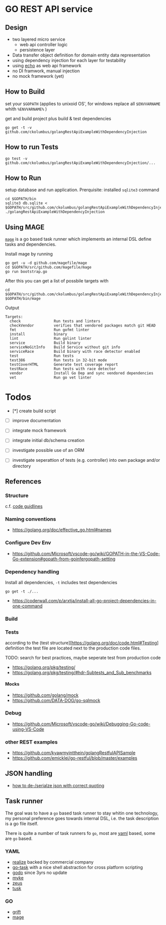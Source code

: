 GO REST API service
===================

## Design

* two layered micro service 
  * web api controller logic 
  * persistence layer
* Data transfer object definition for domain entity data representation
* using dependency injection for each layer for testability
* using [echo](https://echo.labstack.com/) as web api framework
* no DI framwork, manual injection
* no mock framework (yet)

## How to Build

set your `$GOPATH` (applies to unixoid OS', for windows replace all 
`$ENVVARNAME` whith `%ENVVARNAME%` )

get and build project plus build & test dependencies

```
go get -t -v github.com/ckolumbus/golangRestApiExampleWithDependencyInjection
```

## How to run Tests

```
go test -v github.com/ckolumbus/golangRestApiExampleWithDependencyInjection/...
```

## How to Run 

setup database and run application. Prerquisite: installed `sqlite3` command

```
cd $GOPATH/bin
sqlite3 db.sqlite < $GOPATH/src/github.com/ckolumbus/golangRestApiExampleWithDependencyInjection/db/schema.sql
./golangRestApiExampleWithDependencyInjection
```

## Using MAGE

[`mage`](https://github.com/magefile/mage) is a go based task runner which implements
an internal DSL define tasks and dependencies.

Install mage by running

```
go get -u -d github.com/magefile/mage
cd $GOPATH/src/github.com/magefile/mage
go run bootstrap.go
```

After this you can get a list of possbile targets with

```
cd $GOPATH/src/github.com/ckolumbus/golangRestApiExampleWithDependencyInjection
$GOPATH/bin/mage
```

Output
```
Targets:
  check               Run tests and linters
  checkVendor         verifies that vendored packages match git HEAD
  fmt                 Run gofmt linter
  install             binary
  lint                Run golint linter
  service             Build binary
  serviceNoGitInfo    Build Service without git info
  serviceRace         Build binary with race detector enabled
  test                Run tests
  test386             Run tests in 32-bit mode
  testCoverHTML       Generate test coverage report
  testRace            Run tests with race detector
  vendor              Install Go Dep and sync vendored dependencies
  vet                 Run go vet linter
```

# Todos

- [*] create build script
- [ ] improve documentation
- [ ] integrate mock framework
- [ ] integrate initial db/schema creation 
- [ ] investigate possible use of an ORM
- [ ] investigate seperattion of tests (e.g. controller) into own package and/or directory


## References
### Structure

c.f. [code guidlines](https://golang.org/doc/code.html)

### Naming conventions

* https://golang.org/doc/effective_go.html#names


### Configure Dev Env

* https://github.com/Microsoft/vscode-go/wiki/GOPATH-in-the-VS-Code-Go-extension#gopath-from-goinfergopath-setting


### Dependency handling

Install all dependencies,  `-t` includes test dependencies

```go get -t ./...```

* https://coderwall.com/p/arxtja/install-all-go-project-dependencies-in-one-command

### Build


### Tests

according to the (test structure][https://golang.org/doc/code.html#Testing] definition the
test file are located next to the production code files. 

TODO: search for best practices, maybe seperate test from production code


* https://golang.org/pkg/testing/
* https://golang.org/pkg/testing/#hdr-Subtests_and_Sub_benchmarks

#### Mocks

* https://github.com/golang/mock
* https://github.com/DATA-DOG/go-sqlmock

### Debug 

* https://github.com/Microsoft/vscode-go/wiki/Debugging-Go-code-using-VS-Code

### other REST examples

 * https://github.com/kyawmyintthein/golangRestfulAPISample
 * https://github.com/emicklei/go-restful/blob/master/examples

## JSON handling

* [how to de-/serialze json with correct quoting](http://goinbigdata.com/how-to-correctly-serialize-json-string-in-golang/)

## Task runner

The goal was to have a `go` based task runner to stay whitin one technology, my personal
preference goes towards internal DSL, i.e. the task description is a go file itself.

There is quite a number of task runners fo `go`, most are [yaml](http://yaml.org/) based, 
some are `go` based.

### YAML

  - [realize](https://github.com/tockins/realize) backed by commercial company
  - [go-task](https://github.com/go-task/task)  with a nice shell abstraction for cross platform scripting
  - [godo](https://github.com/go-godo/godo) since 3yrs no update
  - [myke](https://github.com/goeuro/myke)
  - [zeus](https://github.com/dreadl0ck/zeus)
  - [tusk](https://github.com/rliebz/tusk)

### GO

  - [grift](https://github.com/markbates/grift)
  - [mage](https://github.com/magefile/mage) 

